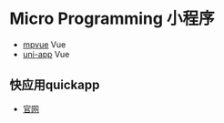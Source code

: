 # Micro Programming 小程序

- [mpvue](https://github.com/Meituan-Dianping/mpvue) Vue
- [uni-app](https://github.com/dcloudio/uni-app) Vue

## 快应用quickapp

- [官网](https://www.quickapp.cn/) 
